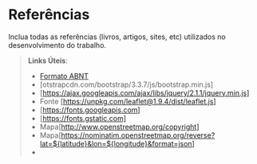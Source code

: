 # Referências

Inclua todas as referências (livros, artigos, sites, etc) utilizados no desenvolvimento do trabalho.

> **Links Úteis**:
> - [Formato ABNT](https://www.normastecnicas.com/abnt/trabalhos-academicos/referencias/)
> - [otstrapcdn.com/bootstrap/3.3.7/js/bootstrap.min.js]
> - [https://ajax.googleapis.com/ajax/libs/jquery/2.1.1/jquery.min.js]
> - Fonte [https://unpkg.com/leaflet@1.9.4/dist/leaflet.js]
> - [https://fonts.googleapis.com]
> - [https://fonts.gstatic.com]
> - Mapa[http://www.openstreetmap.org/copyright]
> - Mapa[https://nominatim.openstreetmap.org/reverse?lat=${latitude}&lon=${longitude}&format=json]
> - 

